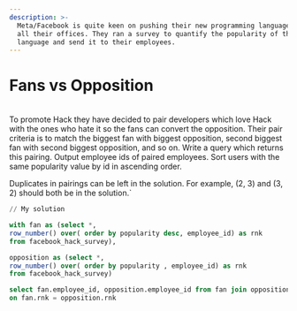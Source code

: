 ```yaml
---
description: >-
  Meta/Facebook is quite keen on pushing their new programming language Hack to
  all their offices. They ran a survey to quantify the popularity of the
  language and send it to their employees.
---
```


# Fans vs Opposition

\
To promote Hack they have decided to pair developers which love Hack with the ones who hate it so the fans can convert the opposition. Their pair criteria is to match the biggest fan with biggest opposition, second biggest fan with second biggest opposition, and so on. Write a query which returns this pairing. Output employee ids of paired employees. Sort users with the same popularity value by id in ascending order.

Duplicates in pairings can be left in the solution. For example, (2, 3) and (3, 2) should both be in the solution.\`

```sql
// My solution

with fan as (select *,
row_number() over( order by popularity desc, employee_id) as rnk
from facebook_hack_survey),

opposition as (select *,
row_number() over( order by popularity , employee_id) as rnk
from facebook_hack_survey)

select fan.employee_id, opposition.employee_id from fan join opposition
on fan.rnk = opposition.rnk

```
